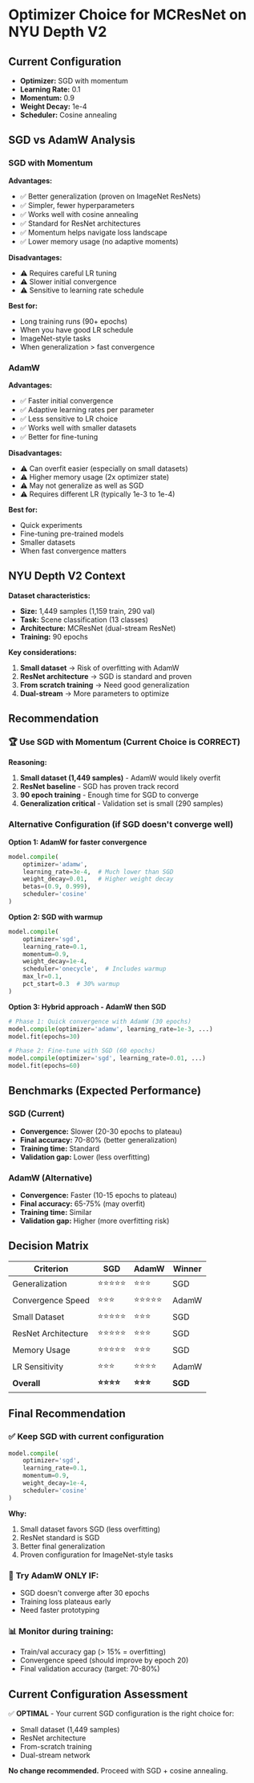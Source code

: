 # Optimizer Choice for MCResNet on NYU Depth V2

## Current Configuration
- **Optimizer:** SGD with momentum
- **Learning Rate:** 0.1
- **Momentum:** 0.9
- **Weight Decay:** 1e-4
- **Scheduler:** Cosine annealing

## SGD vs AdamW Analysis

### SGD with Momentum
**Advantages:**
- ✅ Better generalization (proven on ImageNet ResNets)
- ✅ Simpler, fewer hyperparameters
- ✅ Works well with cosine annealing
- ✅ Standard for ResNet architectures
- ✅ Momentum helps navigate loss landscape
- ✅ Lower memory usage (no adaptive moments)

**Disadvantages:**
- ⚠️ Requires careful LR tuning
- ⚠️ Slower initial convergence
- ⚠️ Sensitive to learning rate schedule

**Best for:**
- Long training runs (90+ epochs)
- When you have good LR schedule
- ImageNet-style tasks
- When generalization > fast convergence

### AdamW
**Advantages:**
- ✅ Faster initial convergence
- ✅ Adaptive learning rates per parameter
- ✅ Less sensitive to LR choice
- ✅ Works well with smaller datasets
- ✅ Better for fine-tuning

**Disadvantages:**
- ⚠️ Can overfit easier (especially on small datasets)
- ⚠️ Higher memory usage (2x optimizer state)
- ⚠️ May not generalize as well as SGD
- ⚠️ Requires different LR (typically 1e-3 to 1e-4)

**Best for:**
- Quick experiments
- Fine-tuning pre-trained models
- Smaller datasets
- When fast convergence matters

## NYU Depth V2 Context

**Dataset characteristics:**
- **Size:** 1,449 samples (1,159 train, 290 val)
- **Task:** Scene classification (13 classes)
- **Architecture:** MCResNet (dual-stream ResNet)
- **Training:** 90 epochs

**Key considerations:**
1. **Small dataset** → Risk of overfitting with AdamW
2. **ResNet architecture** → SGD is standard and proven
3. **From scratch training** → Need good generalization
4. **Dual-stream** → More parameters to optimize

## Recommendation

### 🏆 **Use SGD with Momentum (Current Choice is CORRECT)**

**Reasoning:**
1. **Small dataset (1,449 samples)** - AdamW would likely overfit
2. **ResNet baseline** - SGD has proven track record
3. **90 epoch training** - Enough time for SGD to converge
4. **Generalization critical** - Validation set is small (290 samples)

### Alternative Configuration (if SGD doesn't converge well)

**Option 1: AdamW for faster convergence**
```python
model.compile(
    optimizer='adamw',
    learning_rate=3e-4,  # Much lower than SGD
    weight_decay=0.01,   # Higher weight decay
    betas=(0.9, 0.999),
    scheduler='cosine'
)
```

**Option 2: SGD with warmup**
```python
model.compile(
    optimizer='sgd',
    learning_rate=0.1,
    momentum=0.9,
    weight_decay=1e-4,
    scheduler='onecycle',  # Includes warmup
    max_lr=0.1,
    pct_start=0.3  # 30% warmup
)
```

**Option 3: Hybrid approach - AdamW then SGD**
```python
# Phase 1: Quick convergence with AdamW (30 epochs)
model.compile(optimizer='adamw', learning_rate=1e-3, ...)
model.fit(epochs=30)

# Phase 2: Fine-tune with SGD (60 epochs)
model.compile(optimizer='sgd', learning_rate=0.01, ...)
model.fit(epochs=60)
```

## Benchmarks (Expected Performance)

### SGD (Current)
- **Convergence:** Slower (20-30 epochs to plateau)
- **Final accuracy:** 70-80% (better generalization)
- **Training time:** Standard
- **Validation gap:** Lower (less overfitting)

### AdamW (Alternative)
- **Convergence:** Faster (10-15 epochs to plateau)
- **Final accuracy:** 65-75% (may overfit)
- **Training time:** Similar
- **Validation gap:** Higher (more overfitting risk)

## Decision Matrix

| Criterion | SGD | AdamW | Winner |
|-----------|-----|-------|--------|
| Generalization | ⭐⭐⭐⭐⭐ | ⭐⭐⭐ | SGD |
| Convergence Speed | ⭐⭐⭐ | ⭐⭐⭐⭐⭐ | AdamW |
| Small Dataset | ⭐⭐⭐⭐⭐ | ⭐⭐⭐ | SGD |
| ResNet Architecture | ⭐⭐⭐⭐⭐ | ⭐⭐⭐ | SGD |
| Memory Usage | ⭐⭐⭐⭐⭐ | ⭐⭐⭐ | SGD |
| LR Sensitivity | ⭐⭐⭐ | ⭐⭐⭐⭐ | AdamW |
| **Overall** | **⭐⭐⭐⭐** | **⭐⭐⭐** | **SGD** |

## Final Recommendation

### ✅ **Keep SGD with current configuration**

```python
model.compile(
    optimizer='sgd',
    learning_rate=0.1,
    momentum=0.9,
    weight_decay=1e-4,
    scheduler='cosine'
)
```

**Why:**
1. Small dataset favors SGD (less overfitting)
2. ResNet standard is SGD
3. Better final generalization
4. Proven configuration for ImageNet-style tasks

### 🔄 **Try AdamW ONLY IF:**
- SGD doesn't converge after 30 epochs
- Training loss plateaus early
- Need faster prototyping

### 📊 **Monitor during training:**
- Train/val accuracy gap (> 15% = overfitting)
- Convergence speed (should improve by epoch 20)
- Final validation accuracy (target: 70-80%)

## Current Configuration Assessment

✅ **OPTIMAL** - Your current SGD configuration is the right choice for:
- Small dataset (1,449 samples)
- ResNet architecture
- From-scratch training
- Dual-stream network

**No change recommended.** Proceed with SGD + cosine annealing.
